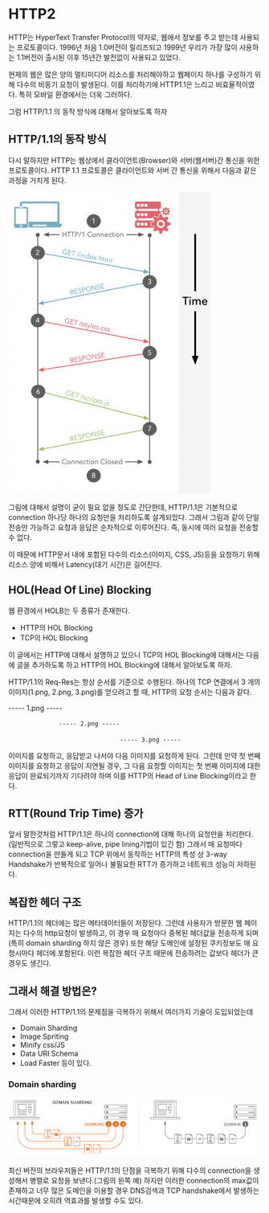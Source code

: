 # HTTP2

HTTP는 HyperText Transfer Protocol의 약자로, 웹에서 정보를 주고 받는데 사용되는 프로토콜이다. 1996년 처음 1.0버전이 릴리즈되고 1999년 우리가 가장 많이 사용하는 1.1버전이 출시된 이후 15년간 발전없이 사용되고 있었다.

현재의 웹은 많은 양의 멀티미디어 리소스를 처리해야하고 웹페이지 하나를 구성하기 위해 다수의 비동기 요청이 발생된다. 이를 처리하기에 HTTP1.1은 느리고 비효율적이였다. 특히 모바일 환경에서는 더욱 그러하다.

그럼 HTTP/1.1 의 동작 방식에 대해서 알아보도록 하자

## HTTP/1.1의 동작 방식

다시 말하지만 HTTP는 웹상에서 클라이언트(Browser)와 서버(웹서버)간 통신을 위한 프로토콜이다. HTTP 1.1 프로토콜은 클라이언트와 서버 간 통신을 위해서 다음과 같은 과정을 거치게 된다.

![http1.1](/image/http1-1.png)

그림에 대해서 설명이 굳이 필요 없을 정도로 간단한데, HTTP/1.1은 기본적으로 connection 하나당 하나의 요청만을 처리하도록 설계되었다. 그래서 그림과 같이 단일 전송만 가능하고 요청과 응답은 순차적으로 이루어진다. 즉, 동시에 여러 요청을 전송할 수 없다. 

이 때문에 HTTP문서 내에 포함된 다수의 리소스(이미지, CSS, JS)등을 요청하기 위해 리소스 양에 비해서 Latency(대기 시간)은 길어진다.

## HOL(Head Of Line) Blocking

웹 환경에서 HOLB는 두 종류가 존재한다.

* HTTP의 HOL Blocking
* TCP의 HOL Blocking

이 글에서는 HTTP에 대해서 설명하고 있으니 TCP의 HOL Blocking에 대해서는 다음에 글을 추가하도록 하고 HTTP의 HOL Blocking에 대해서 알아보도록 하자.

HTTP/1.1의 Req-Res는 항상 순서를 기준으로 수행된다. 하나의 TCP 연결에서 3 개의 이미지(1.png, 2.png, 3.png)를 얻으려고 할 때, HTTP의 요청 순서는 다음과 같다.

 ----- 1.png -----
				
                  ----- 2.png -----

   					 			   ----- 3.png -----

이미지를 요청하고, 응답받고 나서야 다음 이미지를 요청하게 된다. 그런데 만약 첫 번째 이미지를 요청하고 응답이 지연될 경우, 그 다음 요청할 이미지는 첫 번째 이미지에 대한 응답이 완료되기까지 기다려야 하며 이를 HTTP의 Head of Line Blocking이라고 한다.

## RTT(Round Trip Time) 증가

앞서 말한것처럼 HTTP/1.1은 하나의 connection에 대해 하나의 요청만을 처리한다.(일반적으로 그렇고 keep-alive, pipe lining기법이 있긴 함) 그래서 매 요청마다 connection을 만들게 되고 TCP 위에서 동작하는 HTTP의 특성 상 3-way Handshake가 반복적으로 일어나 불필요한 RTT가 증가하고 네트워크 성능이 저하된다.

## 복잡한 헤더 구조

HTTP/1.1의 헤더에는 많은 메타데이터들이 저장된다. 그런데 사용자가 방문한 웹 페이지는 다수의 http요청이 발생하고, 이 경우 매 요청마다 중복된 헤더값을 전송하게 되며(특히 domain sharding 하지 않은 경우) 또한 해당 도메인에 설정된 쿠키정보도 매 요청시마다 헤더에 포함된다. 이런 복잡한 헤더 구조 때문에 전송하려는 값보다 헤더가 큰 경우도 생긴다.

## 그래서 해결 방법은?

그래서 이러한 HTTP/1.1의 문제점을 극복하기 위해서 여러가지 기술이 도입되었는데
* Domain Sharding
* Image Spriting
* Minify css/JS
* Data URI Schema
* Load Faster
등이 있다.

### Domain sharding

![http1.1](/image/domain-sharding.png)

최신 버전의 브라우저들은 HTTP/1.1의 단점을 극복하기 위해 다수의 connection을 생성해서 병렬로 요청을 보낸다.(그림의 왼쪽 예) 하지만 이러한 connection의 max값이 존재하고 너무 많은 도메인을 이용할 경우 DNS검색과 TCP handshake에서 발생하는 시간때문에 오히려 역효과를 발생할 수도 있다.
